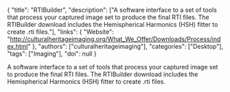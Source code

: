 {
  "title": "RTIBuilder",
  "description": ["A software interface to a set of tools that process your captured image set to produce the final RTI files. The RTIBuilder download includes the Hemispherical Harmonics (HSH) fitter to create .rti files."],
  "links": {
    "Website": "http://culturalheritageimaging.org/What_We_Offer/Downloads/Process/index.html"
  },
  "authors": ["culturalheritageimaging"],
  "categories": ["Desktop"],
  "tags": ["Imaging"],
  "doi": null
}

<!-- Generated by csv2md.R – do not edit by hand -->

A software interface to a set of tools that process your captured image set to produce the final RTI files. The RTIBuilder download includes the Hemispherical Harmonics (HSH) fitter to create .rti files.